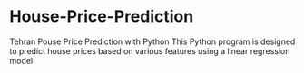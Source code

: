 # House-Price-Prediction
Tehran Pouse Price Prediction with Python
This Python program is designed to predict house prices based on various features using a linear regression model
